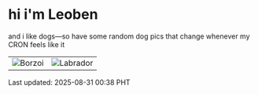 # hi i'm Leoben

and i like dogs—so have some random dog pics that change whenever my CRON feels like it

|  |  |
|--------|----------|
| ![Borzoi](https://random-dog-vercel.vercel.app/api/random-borzoi?v=1756571894) | ![Labrador](https://random-dog-vercel.vercel.app/api/random-labrador?v=1756571894) |

Last updated: 2025-08-31 00:38 PHT
